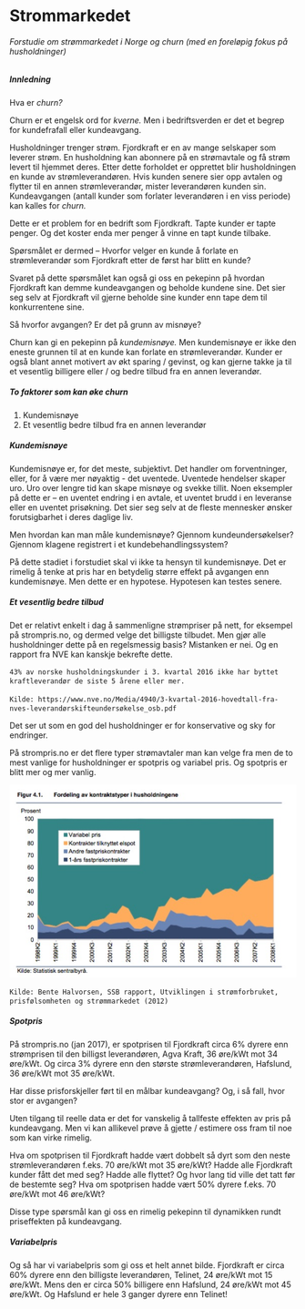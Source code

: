 # Strommarkedet
<H6> Forstudie om strømmarkedet i Norge og churn (med en foreløpig fokus på husholdninger)</H6>

<H5> Innledning </H5>

<p> Hva er <i> churn? </i> </p>
<p> Churn er et engelsk ord for <i> kverne. </i> Men i bedriftsverden er det et begrep for kundefrafall eller kundeavgang. </p>
<p> Husholdninger trenger strøm. Fjordkraft er en av mange selskaper som leverer strøm. En husholdning kan abonnere på en strømavtale og få strøm levert til hjemmet deres. Etter dette forholdet er opprettet blir husholdningen en kunde av strømleverandøren. Hvis kunden senere sier opp avtalen og flytter til en annen strømleverandør, mister leverandøren kunden sin. Kundeavgangen (antall kunder som forlater leverandøren i en viss periode) kan kalles for <i> churn. </i> </p>
<p> Dette er et problem for en bedrift som Fjordkraft. Tapte kunder er tapte penger. Og det koster enda mer penger å vinne en tapt kunde tilbake. </p>
<p> Spørsmålet er dermed – Hvorfor velger en kunde å forlate en strømleverandør som Fjordkraft etter de først har blitt en kunde? </p>
<p> Svaret på dette spørsmålet kan også gi oss en pekepinn på hvordan Fjordkraft kan demme kundeavgangen og beholde kundene sine. Det sier seg selv at Fjordkraft vil gjerne beholde sine kunder enn tape dem til konkurrentene sine.
<p> Så hvorfor avgangen? Er det på grunn av misnøye? </p>
<p> Churn kan gi en pekepinn på <i> kundemisnøye. </i> Men kundemisnøye er ikke den eneste grunnen til at en kunde kan forlate en strømleverandør. Kunder er også blant annet motivert av økt sparing / gevinst, og kan gjerne takke ja til et vesentlig billigere eller / og bedre tilbud fra en annen leverandør. </p>

<H5> To faktorer som kan øke churn </H5>

<ol type="1">
  <li> Kundemisnøye </li>
  <li> Et vesentlig bedre tilbud fra en annen leverandør </li>
</ol>

<H5> Kundemisnøye </H5>

<p> Kundemisnøye er, for det meste, subjektivt. Det handler om forventninger, eller, for å være mer nøyaktig - det uventede. Uventede hendelser skaper uro. Uro over lengre tid kan skape misnøye og svekke tillit. Noen eksempler på dette er – en uventet endring i en avtale, et uventet brudd i en leveranse eller en uventet prisøkning. Det sier seg selv at de fleste mennesker ønsker forutsigbarhet i deres daglige liv. </p>
<p> Men hvordan kan man måle kundemisnøye? Gjennom kundeundersøkelser? Gjennom klagene registrert i et kundebehandlingssystem? </p>
<p> På dette stadiet i forstudiet skal vi ikke ta hensyn til kundemisnøye. Det er rimelig å tenke at pris har en betydelig større effekt på avgangen enn kundemisnøye. Men dette er en hypotese. Hypotesen kan testes senere. </p>

<H5> Et vesentlig bedre tilbud </H5>

<p> Det er relativt enkelt i dag å sammenligne strømpriser på nett, for eksempel på strompris.no, og dermed velge det billigste tilbudet. Men gjør alle husholdninger dette på en regelsmessig basis? Mistanken er nei. Og en rapport fra NVE kan kanskje bekrefte dette. </p>

	43% av norske husholdningskunder i 3. kvartal 2016 ikke har byttet kraftleverandør de siste 5 årene eller mer.
	
	Kilde: https://www.nve.no/Media/4940/3-kvartal-2016-hovedtall-fra-nves-leverandørskifteundersøkelse_osb.pdf

<p> Det ser ut som en god del husholdninger er for konservative og sky for endringer. </p>
<p> På strompris.no er det flere typer strømavtaler man kan velge fra men de to mest vanlige for husholdninger er spotpris og variabel pris. Og spotpris er blitt mer og mer vanlig. </p>

![alt tag](https://github.com/47524c/Strommarkedet/blob/master/kontraktstyper.jpg)

	Kilde: Bente Halvorsen, SSB rapport, Utviklingen i strømforbruket, prisfølsomheten og strømmarkedet (2012)

<H5> Spotpris </H5>

<p> På strompris.no (jan 2017), er spotprisen til Fjordkraft circa 6% dyrere enn strømprisen til den billigst leverandøren, Agva Kraft, 36 øre/kWt mot 34 øre/kWt. Og circa 3% dyrere enn den største strømleverandøren, Hafslund, 36 øre/kWt mot 35 øre/kWt. </p>
<p> Har disse prisforskjeller ført til en målbar kundeavgang? Og, i så fall, hvor stor er avgangen? </p>
<p> Uten tilgang til reelle data er det for vanskelig å tallfeste effekten av pris på kundeavgang. Men vi kan allikevel prøve å gjette / estimere oss fram til noe som kan virke rimelig. </p>
<p> Hva om spotprisen til Fjordkraft hadde vært dobbelt så dyrt som den neste strømleverandøren f.eks. 70 øre/kWt mot 35 øre/kWt? Hadde alle Fjordkraft kunder fått det med seg? Hadde alle flyttet? Og hvor lang tid ville det tatt før de bestemte seg? Hva om spotprisen hadde vært 50% dyrere f.eks. 70 øre/kWt mot 46 øre/kWt? </p>
<p> Disse type spørsmål kan gi oss en rimelig pekepinn til dynamikken rundt priseffekten på kundeavgang. </p>

<H5> Variabelpris </H5>

<p> Og så har vi variabelpris som gi oss et helt annet bilde. Fjordkraft er circa 60% dyrere enn den billigste leverandøren, Telinet, 24 øre/kWt mot 15 øre/kWt. Mens den er circa 50% billigere enn Hafslund, 24 øre/kWt mot 45 øre/kWt. Og Hafslund er hele 3 ganger dyrere enn Telinet! </p>
